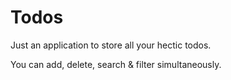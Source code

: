 # Todos

Just an application to store all your hectic todos.

You can add, delete, search & filter simultaneously.
